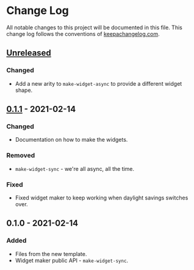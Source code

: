 # Change Log
All notable changes to this project will be documented in this file. This change log follows the conventions of [keepachangelog.com](http://keepachangelog.com/).

## [Unreleased]
### Changed
- Add a new arity to `make-widget-async` to provide a different widget shape.

## [0.1.1] - 2021-02-14
### Changed
- Documentation on how to make the widgets.

### Removed
- `make-widget-sync` - we're all async, all the time.

### Fixed
- Fixed widget maker to keep working when daylight savings switches over.

## 0.1.0 - 2021-02-14
### Added
- Files from the new template.
- Widget maker public API - `make-widget-sync`.

[Unreleased]: https://github.com/your-name/desafio-supply-clojure/compare/0.1.1...HEAD
[0.1.1]: https://github.com/your-name/desafio-supply-clojure/compare/0.1.0...0.1.1
